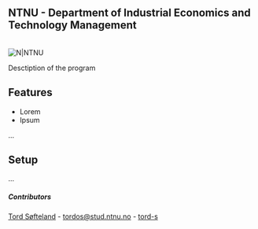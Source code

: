 ## NTNU - Department of Industrial Economics and Technology Management
\
![N|NTNU](https://www.ntnu.no/o/ntnu-theme/images/logo_ntnu.svg)

Desctiption of the program

## Features

- Lorem
- Ipsum

...

## Setup

...


##### Contributors
[Tord Søfteland](https://agilvo.com) - [tordos@stud.ntnu.no](mailto:tordos@stud.ntnu.no) - [tord-s](https://github.com/tord-s)
